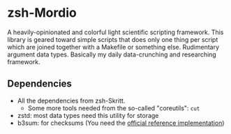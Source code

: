 # zsh-Mordio
A heavily-opinionated and colorful light scientific scripting framework. This library is geared toward simple scripts that does only one thing per script which are joined together with a Makefile or something else. Rudimentary argument data types. Basically my daily data-crunching and researching framework.

## Dependencies

- All the dependencies from zsh-Skritt.
    - Some more tools needed from the so-called "coreutils": `cut`
- zstd: most data types need this utility for storage
- b3sum: for checksums (You need the [official reference implementation](https://github.com/BLAKE3-team/BLAKE3))
